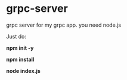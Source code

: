 # grpc-server
grpc server for my grpc app.
you need node.js

Just do:

**npm init -y**

**npm install**

**node index.js**
